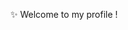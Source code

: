 ✨ Welcome to my profile !

<!---
Farescm/Farescm is a ✨ special ✨ repository because its `README.md` (this file) appears on your GitHub profile.
You can click the Preview link to take a look at your changes.
--->
